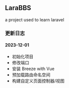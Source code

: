 ## LaraBBS
a project used to learn laravel

### 更新日志
#### 2023-12-01
- 初始化项目
- 修改端口
- 安装 Breeze with Vue
- 预加载路由命名空间
- 构建自定义页面控制器/视图